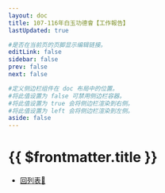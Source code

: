 ```yaml
---
layout: doc
title: 107-116年白玉功德會【工作報告】
lastUpdated: true

#是否在当前页的页脚显示编辑链接。
editLink: false
sidebar: false
prev: false
next: false

#定义侧边栏组件在 doc 布局中的位置。
#将此值设置为 false 可禁用侧边栏容器。
#将此值设置为 true 会将侧边栏渲染到右侧。
#将此值设置为 left 会将侧边栏渲染到左侧。
aside: false
---
```


# {{ $frontmatter.title }}


- [回列表📂](../social-support)

<style>

</style>
